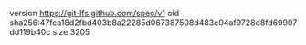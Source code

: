 version https://git-lfs.github.com/spec/v1
oid sha256:47fca18d2fbd403b8a22285d067387508d483e04af9728d8fd69907dd119b40c
size 3205
